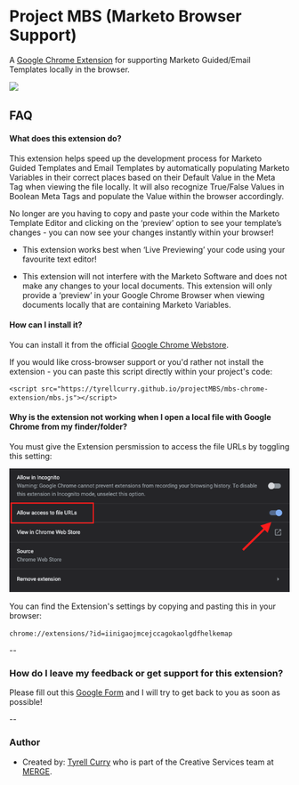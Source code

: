 
# Project MBS (Marketo Browser Support)

A [Google Chrome Extension](https://chrome.google.com/webstore/detail/marketo-local-browser-sup/iinigaojmcejccagokaolgdfhelkemap?hl=en&authuser=0) for supporting Marketo Guided/Email Templates locally in the browser.

<image src="https://lh3.googleusercontent.com/ViDKK5NlB_IwQPh15yzeeRSyksev_CPGfRTAySf7JhJvhadnsp7dvL3Y8AQDQoC9V1VuEwes66rK5waeL0VlhbOq=w640-h400-e365-rj-sc0x00ffffff" />

## FAQ

#### What does this extension do?

This extension helps speed up the development process for Marketo Guided Templates and Email Templates by automatically populating Marketo Variables in their correct places based on their Default Value in the Meta Tag when viewing the file locally. It will also recognize True/False Values in Boolean Meta Tags and populate the Value within the browser accordingly.

No longer are you having to copy and paste your code within the Marketo Template Editor and clicking on the ‘preview’ option to see your template’s changes - you can now see your changes instantly within your browser!

- This extension works best when ‘Live Previewing’ your code using your favourite text editor!

- This extension will not interfere with the Marketo Software and does not make any changes to your local documents. This extension will only provide a ‘preview’ in your Google Chrome Browser when viewing documents locally that are containing Marketo Variables.

#### How can I install it?

You can install it from the official [Google Chrome Webstore](https://chrome.google.com/webstore/detail/marketo-local-browser-sup/iinigaojmcejccagokaolgdfhelkemap?hl=en&authuser=0).

If you would like cross-browser support or you'd rather not install the extension - you can paste this script directly within your project's code:

```
<script src="https://tyrellcurry.github.io/projectMBS/mbs-chrome-extension/mbs.js"></script>
```

#### Why is the extension not working when I open a local file with Google Chrome from my finder/folder?

You must give the Extension persmission to access the file URLs by toggling this setting:

<img src="./images/MBS-Allow.png"/>

You can find the Extension's settings by copying and pasting this in your browser:

```chrome://extensions/?id=iinigaojmcejccagokaolgdfhelkemap```

--

### How do I leave my feedback or get support for this extension?
Please fill out this [Google Form](https://forms.gle/mZs2PRuxko7S6bwCA) and I will try to get back to you as soon as possible!

--

### Author

- Created by: [Tyrell Curry](https://tyrellcurry.io) who is part of the Creative Services team at [MERGE](https://mergeworld.com/).

